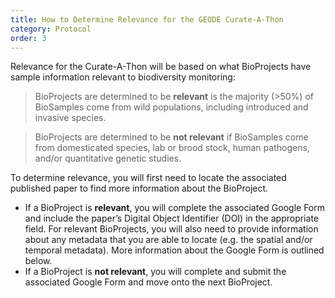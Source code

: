 ```yaml
---
title: How to Determine Relevance for the GEODE Curate-A-Thon
category: Protocol
order: 3
---
```


Relevance for the Curate-A-Thon will be based on what BioProjects have sample information relevant to biodiversity monitoring:

>BioProjects are determined to be **relevant** is the majority (>50%) of BioSamples come from wild populations, including introduced and invasive species.

>BioProjects are determined to be **not relevant** if BioSamples come from domesticated species, lab or brood stock, human pathogens, and/or quantitative genetic studies.

To determine relevance, you will first need to locate the associated published paper to find more information about the BioProject.
- If a BioProject is **relevant**, you will complete the associated Google Form and include the paper’s Digital Object Identifier (DOI) in the appropriate field. For relevant BioProjects, you will also need to provide information about any metadata that you are able to locate (e.g. the spatial and/or temporal metadata). More information about the Google Form is outlined below.
- If a BioProject is **not relevant**, you will complete and submit the associated Google Form and move onto the next BioProject. 
